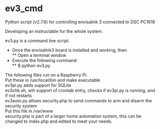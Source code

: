 # ev3_cmd
Python script (v2.7.6) for controlling envisalink 3 connected to DSC PC1616

Developing an instructable for the whole system.

ev3.py is a command line script.<br>
   * Once the envisalink3 board is installed and working, then <br>
   ** Open a terminal window<br>
   * Execute the following command:<br>
   ** $ python ev3.py<br>

The following files run on a Raspberry Pi:<br>
   Put these in /usr/local/bin and make executable<br>
      ev3pi.py adds support for SQLite<br>
      ev3chk.sh, wih support of crontab entry, checks if ev3pi.py is running, and if not restarts<br>
      ev3auto.py allows security.php to send commands to arm and disarm the security system<br>
   Put this file in /var/www<br>
      security.php is part of a larger home automation system, this can be changed to index.php and edited to meet your needs.
